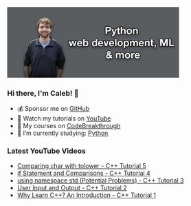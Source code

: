 <img src="github-cover-photo-my-face.jpg" width="400px" />

### Hi there, I'm Caleb! 🍛

- 💰 Sponsor me on [GitHub](https://github.com/sponsors/CalebCurry)
- 🎥 Watch my tutorials on [YouTube](https://www.youtube.com/calebthevideomaker2)
- 📗 My courses on [CodeBreakthrough](https://www.codebreakthrough.com)
- 🤔 I’m currently studying: [Python](https://www.youtube.com/watch?v=s3IvdkCq2_c&t=4254s)

### Latest YouTube Videos
<!-- YOUTUBE:START -->
- [Comparing char with tolower - C++ Tutorial 5](https://www.youtube.com/watch?v=Eec-Ae9-Jao)
- [if Statement and Comparisons - C++ Tutorial 4](https://www.youtube.com/watch?v=LIVIbtwi2ac)
- [using namespace std &lpar;Potential Problems&rpar; - C++ Tutorial 3](https://www.youtube.com/watch?v=LrpUG9vj4ks)
- [User Input and Output - C++ Tutorial 2](https://www.youtube.com/watch?v=2OFaPi641WY)
- [Why Learn C++? An Introduction - C++ Tutorial 1](https://www.youtube.com/watch?v=gXz1N0zPzOQ)
<!-- YOUTUBE:END -->
